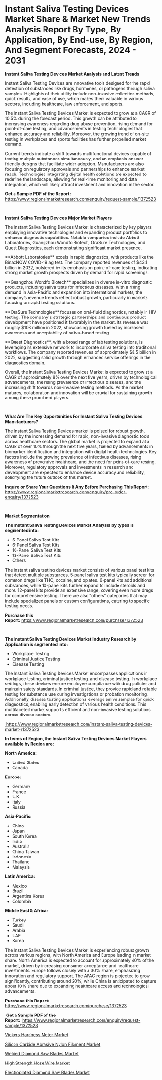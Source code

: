 <p><h1>Instant Saliva Testing Devices Market Share & Market New Trends Analysis Report By Type, By Application, By End-use, By Region, And Segment Forecasts, 2024 - 2031</h1></p><p><strong>Instant Saliva Testing Devices Market Analysis and Latest Trends</strong></p>
<p><p>Instant Saliva Testing Devices are innovative tools designed for the rapid detection of substances like drugs, hormones, or pathogens through saliva samples. Highlights of their utility include non-invasive collection methods, quick results, and ease of use, which makes them valuable in various sectors, including healthcare, law enforcement, and sports.</p><p>The Instant Saliva Testing Devices Market is expected to grow at a CAGR of 10.5% during the forecast period. This growth can be attributed to increasing awareness regarding drug abuse prevention, rising demand for point-of-care testing, and advancements in testing technologies that enhance accuracy and reliability. Moreover, the growing trend of on-site testing in workplaces and sports facilities has further propelled market demand.</p><p>Current trends indicate a shift towards multifunctional devices capable of testing multiple substances simultaneously, and an emphasis on user-friendly designs that facilitate wider adoption. Manufacturers are also focusing on regulatory approvals and partnerships to enhance market reach. Technologies integrating digital health solutions are expected to redefine the landscape, allowing for real-time monitoring and data integration, which will likely attract investment and innovation in the sector.</p></p>
<p><strong>Get a Sample PDF of the Report:&nbsp;</strong> <a href="https://www.regionalmarketresearch.com/enquiry/request-sample/1372523">https://www.regionalmarketresearch.com/enquiry/request-sample/1372523</a></p>
<p>&nbsp;</p>
<p><strong>Instant Saliva Testing Devices Major Market Players</strong></p>
<p><p>The Instant Saliva Testing Devices Market is characterized by key players employing innovative technologies and expanding product portfolios to enhance diagnostic capabilities. Notable companies include Abbott Laboratories, Guangzhou Wondfo Biotech, OraSure Technologies, and Quest Diagnostics, each demonstrating significant market presence.</p><p>**Abbott Laboratories** excels in rapid diagnostics, with products like the BinaxNOW COVID-19 ag test. The company reported revenues of $43.1 billion in 2022, bolstered by its emphasis on point-of-care testing, indicating strong market growth prospects driven by demand for rapid screenings.</p><p>**Guangzhou Wondfo Biotech** specializes in diverse in-vitro diagnostic products, including saliva tests for infectious diseases. With a rising demand in Asia-Pacific and expansion into international markets, the company’s revenue trends reflect robust growth, particularly in markets focusing on rapid testing solutions.</p><p>**OraSure Technologies** focuses on oral-fluid diagnostics, notably in HIV testing. The company's strategic partnerships and continuous product development have positioned it favorably in the market. Its revenue was roughly $108 million in 2022, showcasing growth fueled by increased awareness and acceptability of saliva-based testing.</p><p>**Quest Diagnostics**, with a broad range of lab testing solutions, is leveraging its extensive network to incorporate saliva testing into traditional workflows. The company reported revenues of approximately $8.5 billion in 2022, suggesting solid growth through enhanced service offerings in the diagnostics domain.</p><p>Overall, the Instant Saliva Testing Devices Market is expected to grow at a CAGR of approximately 8% over the next five years, driven by technological advancements, the rising prevalence of infectious diseases, and the increasing shift towards non-invasive testing methods. As the market matures, collaboration and innovation will be crucial for sustaining growth among these prominent players.</p></p>
<p>&nbsp;</p>
<p><strong>What Are The Key Opportunities For Instant Saliva Testing Devices Manufacturers?</strong></p>
<p><p>The Instant Saliva Testing Devices market is poised for robust growth, driven by the increasing demand for rapid, non-invasive diagnostic tools across healthcare sectors. The global market is projected to expand at a CAGR of over 10% through the next five years, fueled by advancements in biomarker identification and integration with digital health technologies. Key factors include the growing prevalence of infectious diseases, rising awareness of preventive healthcare, and the need for point-of-care testing. Moreover, regulatory approvals and investments in research and development are expected to enhance device accuracy and reliability, solidifying the future outlook of this market.</p></p>
<p><strong>Inquire or Share Your Questions If Any Before Purchasing This Report:</strong> <a href="https://www.regionalmarketresearch.com/enquiry/pre-order-enquiry/1372523">https://www.regionalmarketresearch.com/enquiry/pre-order-enquiry/1372523</a></p>
<p>&nbsp;</p>
<p><strong>Market Segmentation</strong></p>
<p><strong>The Instant Saliva Testing Devices Market Analysis by types is segmented into:</strong></p>
<p><ul><li>5-Panel Saliva Test Kits</li><li>6-Panel Saliva Test Kits</li><li>10-Panel Saliva Test Kits</li><li>12-Panel Saliva Test Kits</li><li>Others</li></ul></p>
<p><p>The instant saliva testing devices market consists of various panel test kits that detect multiple substances. 5-panel saliva test kits typically screen for common drugs like THC, cocaine, and opiates. 6-panel kits add additional substances, while 10-panel kits further expand to include steroids and more. 12-panel kits provide an extensive range, covering even more drugs for comprehensive testing. There are also "others" categories that may include specialized panels or custom configurations, catering to specific testing needs.</p></p>
<p><strong>Purchase this Report:&nbsp;</strong><a href="https://www.regionalmarketresearch.com/purchase/1372523">https://www.regionalmarketresearch.com/purchase/1372523</a></p>
<p>&nbsp;</p>
<p><strong>The Instant Saliva Testing Devices Market Industry Research by Application is segmented into:</strong></p>
<p><ul><li>Workplace Testing</li><li>Criminal Justice Testing</li><li>Disease Testing</li></ul></p>
<p><p>The Instant Saliva Testing Devices Market encompasses applications in workplace testing, criminal justice testing, and disease testing. In workplace settings, these devices ensure employee compliance with drug policies and maintain safety standards. In criminal justice, they provide rapid and reliable testing for substance use during investigations or probation monitoring. Additionally, disease testing applications leverage saliva samples for quick diagnostics, enabling early detection of various health conditions. This multifaceted market supports efficient and non-invasive testing solutions across diverse sectors.</p></p>
<p><a href="https://www.regionalmarketresearch.com/instant-saliva-testing-devices-market-r1372523">&nbsp;https://www.regionalmarketresearch.com/instant-saliva-testing-devices-market-r1372523</a></p>
<p><strong>In terms of Region, the Instant Saliva Testing Devices Market Players available by Region are:</strong></p>
<p>
    <p> <strong> North America: </strong>
        <ul>
            <li>United States</li>
            <li>Canada</li>
        </ul>
        </p> 
    <p> <strong> Europe: </strong>
        <ul>
            <li>Germany</li>
            <li>France</li>
            <li>U.K.</li>
            <li>Italy</li>
            <li>Russia</li>
        </ul>
        </p> 
    <p> <strong> Asia-Pacific: </strong>
        <ul>
            <li>China</li>
            <li>Japan</li>
            <li>South Korea</li>
            <li>India</li>
            <li>Australia</li>
            <li>China Taiwan</li>
            <li>Indonesia</li>
            <li>Thailand</li>
            <li>Malaysia</li>
        </ul>
        </p> 
    <p> <strong> Latin America: </strong>
        <ul>
            <li>Mexico</li>
            <li>Brazil</li>
            <li>Argentina Korea</li>
            <li>Colombia</li>
        </ul>
        </p> 
    <p> <strong> Middle East & Africa: </strong>
        <ul>
            <li>Turkey</li>
            <li>Saudi</li>
            <li>Arabia</li>
            <li>UAE</li>
            <li>Korea</li>
        </ul>
    </p>
    </p>
<p><p>The Instant Saliva Testing Devices Market is experiencing robust growth across various regions, with North America and Europe leading in market share. North America is expected to account for approximately 40% of the market, driven by increasing consumer acceptance and healthcare investments. Europe follows closely with a 30% share, emphasizing innovation and regulatory support. The APAC region is projected to grow significantly, contributing around 20%, while China is anticipated to capture about 10% share due to expanding healthcare access and technological advancements.</p></p>
<p><strong>Purchase this Report: </strong><a href="https://www.regionalmarketresearch.com/purchase/1372523">https://www.regionalmarketresearch.com/purchase/1372523</a></p>
<p>&nbsp;<strong>Get a Sample PDF of the Report:&nbsp;&nbsp;</strong><a href="https://www.regionalmarketresearch.com/enquiry/request-sample/1372523">https://www.regionalmarketresearch.com/enquiry/request-sample/1372523</a></p>
<p><strong></strong></p>
<p><p><a href="https://medium.com/@derockie636/vickers-hardness-meter-market-a-global-and-regional-analysis-2024-2031-9bcc41f6e7c7?postPublishedType=repub">Vickers Hardness Meter Market</a></p><p><a href="https://issuu.com/reportprime-2/docs/silicon-carbide-abrasive-nylon-fila_137b15072e5ea3">Silicon Carbide Abrasive Nylon Filament Market</a></p><p><a href="https://github.com/MonroeBullock54/Market-Research-Report-List-1/blob/main/welded-diamond-saw-blades-market.md">Welded Diamond Saw Blades Market</a></p><p><a href="https://issuu.com/reportprime-2/docs/high-strength-hose-wire-market-size_a72b8fdb21fc6d">High Strength Hose Wire Market</a></p><p><a href="https://github.com/MegiBogdani1953/Market-Research-Report-List-1/blob/main/electroplated-diamond-saw-blades-market.md">Electroplated Diamond Saw Blades Market</a></p></p>